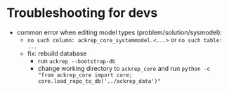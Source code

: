 # Troubleshooting for devs

- common error when editing model types (problem/solution/sysmodel):
    - `no such column: ackrep_core_systemmodel.<...>` or `no such table: ...`
    - fix: rebuild database 
        - run `ackrep --bootstrap-db`
        - change working directory to `ackrep_core` and run `python -c "from ackrep_core import core; core.load_repo_to_db('../ackrep_data')"`